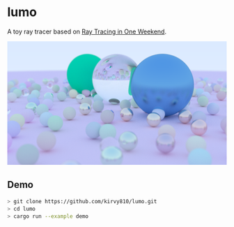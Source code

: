 # lumo

A toy ray tracer based on [Ray Tracing in One Weekend](https://raytracing.github.io/books/RayTracingInOneWeekend.html). 

<img src="./examples/rtiow.png"/>

## Demo

```sh
> git clone https://github.com/kirvy810/lumo.git
> cd lumo
> cargo run --example demo
```